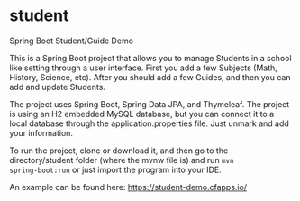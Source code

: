 # student
Spring Boot Student/Guide Demo

This is a Spring Boot project that allows you to manage Students in a school like setting through a user interface. First you add a few Subjects (Math, History, Science, etc). After you should add a few Guides, and then you can add and update Students.

The project uses Spring Boot, Spring Data JPA, and Thymeleaf. The project is using an H2 embedded MySQL database, but you can connect it to a local database through the application.properties file. Just unmark and add your information.

To run the project, clone or download it, and then go to the directory/student folder (where the mvnw file is) and run <code>mvn spring-boot:run</code> or just import the program into your IDE.

An example can be found here: https://student-demo.cfapps.io/
